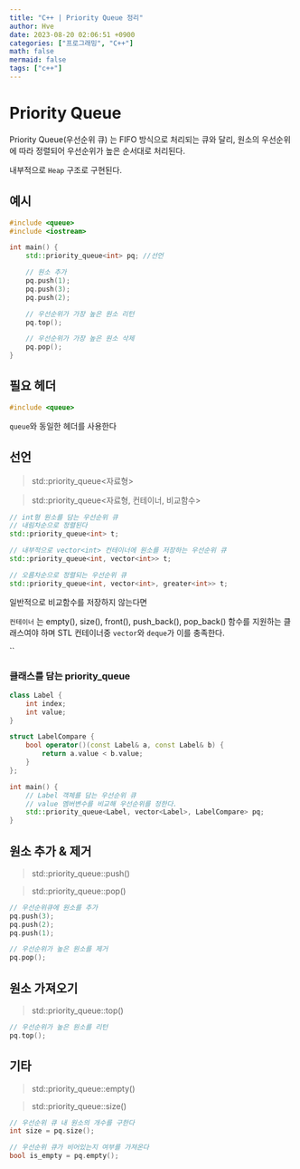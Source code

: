 ```yaml
---
title: "C++ | Priority Queue 정리"
author: Hve
date: 2023-08-20 02:06:51 +0900
categories: ["프로그래밍", "C++"]
math: false
mermaid: false
tags: ["c++"]
---
```


# Priority Queue

Priority Queue(우선순위 큐) 는 FIFO 방식으로 처리되는 큐와 달리, 원소의 우선순위에 따라 정렬되어 우선순위가 높은 순서대로 처리된다.

내부적으로 `Heap` 구조로 구현된다.

## 예시

```cpp
#include <queue>
#include <iostream>

int main() {
    std::priority_queue<int> pq; //선언

    // 원소 추가
    pq.push(1);
    pq.push(3);
    pq.push(2);

    // 우선순위가 가장 높은 원소 리턴
    pq.top();

    // 우선순위가 가장 높은 원소 삭제
    pq.pop();
}
```

## 필요 헤더

```cpp
#include <queue>
```

`queue`와 동일한 헤더를 사용한다

## 선언

> std::priority_queue<자료형>

> std::priority_queue<자료형, 컨테이너, 비교함수>


```cpp
// int형 원소를 담는 우선순위 큐
// 내림차순으로 정렬된다
std::priority_queue<int> t;

// 내부적으로 vector<int> 컨테이너에 원소를 저장하는 우선순위 큐
std::priority_queue<int, vector<int>> t;

// 오름차순으로 정렬되는 우선순위 큐
std::priority_queue<int, vector<int>, greater<int>> t;
```

일반적으로 비교함수를 저장하지 않는다면 

`컨테이너` 는 empty(), size(), front(), push_back(), pop_back() 함수를 지원하는 클래스여야 하며 STL 컨테이너중 `vector`와 `deque`가 이를 충족한다.

``

### 클래스를 담는 priority_queue

```cpp
class Label {
    int index;
    int value;
}

struct LabelCompare {
    bool operator()(const Label& a, const Label& b) {
        return a.value < b.value;
    }
};

int main() {
    // Label 객체를 담는 우선순위 큐
    // value 멤버변수를 비교해 우선순위를 정한다.
    std::priority_queue<Label, vector<Label>, LabelCompare> pq;
}
```

## 원소 추가 & 제거

> std::priority_queue::push()

> std::priority_queue::pop()

```cpp
// 우선순위큐에 원소를 추가
pq.push(3);
pq.push(2);
pq.push(1);

// 우선순위가 높은 원소를 제거
pq.pop();
```

## 원소 가져오기

> std::priority_queue::top()

```cpp
// 우선순위가 높은 원소를 리턴
pq.top();
```

## 기타

> std::priority_queue::empty()

> std::priority_queue::size()

```cpp
// 우선순위 큐 내 원소의 개수를 구한다
int size = pq.size();

// 우선순위 큐가 비어있는지 여부를 가져온다
bool is_empty = pq.empty();
```